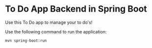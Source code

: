 # To Do App Backend in Spring Boot

Use this To Do app to manage your to do's!


Use the following command to run the application:
```
mvn spring-boot:run
```

